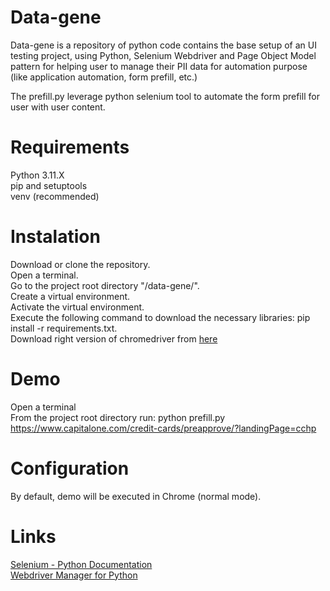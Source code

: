 # Data-gene
Data-gene is a repository of python code contains the base setup of an UI testing project, using Python, Selenium Webdriver and Page Object Model pattern for helping user to manage their PII data for automation purpose (like application automation, form prefill, etc.)    

The prefill.py leverage python selenium tool to automate the form prefill for user with user content.  

# Requirements
Python 3.11.X  
pip and setuptools  
venv (recommended)  

# Instalation
Download or clone the repository.  
Open a terminal.  
Go to the project root directory "/data-gene/".  
Create a virtual environment.  
Activate the virtual environment.  
Execute the following command to download the necessary libraries: pip install -r requirements.txt.  
Download right version of chromedriver from [here](https://chromedriver.chromium.org/downloads)

# Demo
Open a terminal  
From the project root directory run: python prefill.py https://www.capitalone.com/credit-cards/preapprove/?landingPage=cchp

# Configuration
By default, demo will be executed in Chrome (normal mode). 

# Links
[Selenium - Python Documentation](https://selenium-python.readthedocs.io/)  
[Webdriver Manager for Python](https://pypi.org/project/webdriver-manager/)
